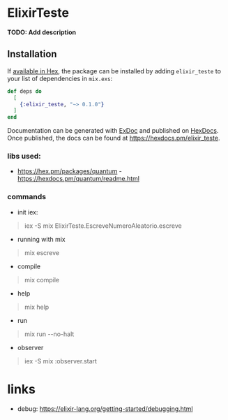 # ElixirTeste

**TODO: Add description**

## Installation

If [available in Hex](https://hex.pm/docs/publish), the package can be installed
by adding `elixir_teste` to your list of dependencies in `mix.exs`:

```elixir
def deps do
  [
    {:elixir_teste, "~> 0.1.0"}
  ]
end
```

Documentation can be generated with [ExDoc](https://github.com/elixir-lang/ex_doc)
and published on [HexDocs](https://hexdocs.pm). Once published, the docs can
be found at <https://hexdocs.pm/elixir_teste>.


### libs used: 
- https://hex.pm/packages/quantum - https://hexdocs.pm/quantum/readme.html

### commands
- init iex: 
> iex -S mix 
> ElixirTeste.EscreveNumeroAleatorio.escreve

- running with mix
> mix escreve

- compile
> mix compile

- help 
> mix help <something>

- run 
> mix run --no-halt

- observer 
> iex -S mix
> :observer.start


# links 
- debug: https://elixir-lang.org/getting-started/debugging.html